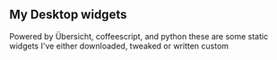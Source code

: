 ## My Desktop widgets
Powered by Übersicht, coffeescript, and python these are some static widgets I've either downloaded, tweaked or written custom
